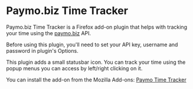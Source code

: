 # Paymo.biz Time Tracker

Paymo.biz Time Tracker is a Firefox add-on plugin that helps with tracking your time using the [paymo.biz](http://www.paymo.biz/) API.

Before using this plugin, you'll need to set your API key, username and password in plugin's Options.

This plugin adds a small statusbar icon. You can track your time using the popup menus you can access by left/right clicking on it.

You can install the add-on from the Mozilla Add-ons: [Paymo Time Tracker](https://addons.mozilla.org/en-US/firefox/addon/paymo-time-tracker/)
